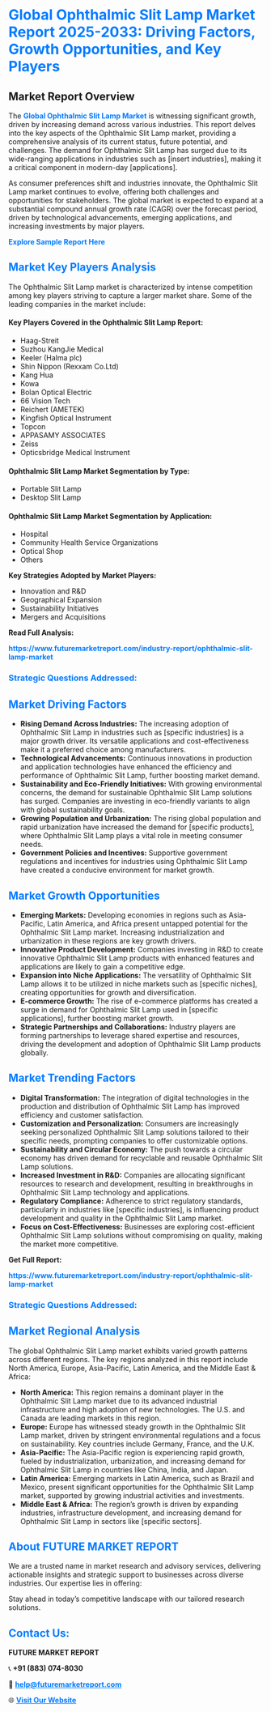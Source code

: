 <h1 style="color: #007BFF;">Global Ophthalmic Slit Lamp Market Report 2025-2033: Driving Factors, Growth Opportunities, and Key Players</h1>

<section id="overview">
<h2>Market Report Overview</h2>
<p>The <a href="https://www.futuremarketreport.com/industry-report/ophthalmic-slit-lamp-market" style="color: #007BFF; text-decoration: none;"><strong>Global Ophthalmic Slit Lamp Market</strong></a> is witnessing significant growth, driven by increasing demand across various industries. This report delves into the key aspects of the Ophthalmic Slit Lamp market, providing a comprehensive analysis of its current status, future potential, and challenges. The demand for Ophthalmic Slit Lamp has surged due to its wide-ranging applications in industries such as [insert industries], making it a critical component in modern-day [applications].</p>
<p>As consumer preferences shift and industries innovate, the Ophthalmic Slit Lamp market continues to evolve, offering both challenges and opportunities for stakeholders. The global market is expected to expand at a substantial compound annual growth rate (CAGR) over the forecast period, driven by technological advancements, emerging applications, and increasing investments by major players.</p>
</section>

<section id="overview">
<p><a href="https://www.futuremarketreport.com/request-sample/reportId=64601" style="color: #007BFF; text-decoration: none;"><strong>Explore Sample Report Here</strong></a></p>
</section>

<section id="key-players">
<h2 style="color: #007BFF;">Market Key Players Analysis</h2>
<p>The Ophthalmic Slit Lamp market is characterized by intense competition among key players striving to capture a larger market share. Some of the leading companies in the market include:</p>
<h4>Key Players Covered in the Ophthalmic Slit Lamp Report:</h4>
<ul><li>Haag-Streit</li><li>Suzhou KangJie Medical</li><li>Keeler (Halma plc)</li><li>Shin Nippon (Rexxam Co.Ltd)</li><li>Kang Hua</li><li>Kowa</li><li>Bolan Optical Electric</li><li>66 Vision Tech</li><li>Reichert (AMETEK)</li><li>Kingfish Optical Instrument</li><li>Topcon</li><li>APPASAMY ASSOCIATES</li><li>Zeiss</li><li>Opticsbridge Medical Instrument</li></ul>
<h4>Ophthalmic Slit Lamp Market Segmentation by Type:</h4>
<ul><li>Portable Slit Lamp</li><li>Desktop Slit Lamp</li></ul>

<h4>Ophthalmic Slit Lamp Market Segmentation by Application:</h4>
<ul><li>Hospital</li><li>Community Health Service Organizations</li><li>Optical Shop</li><li>Others</li></ul>
<p><strong>Key Strategies Adopted by Market Players:</strong></p>
<ul>
<li>Innovation and R&D</li>
<li>Geographical Expansion</li>
<li>Sustainability Initiatives</li>
<li>Mergers and Acquisitions</li>
</ul>
</section>

<section>
<p><strong>Read Full Analysis: </strong></p><a href="https://www.futuremarketreport.com/industry-report/ophthalmic-slit-lamp-market" style="color: #007BFF; text-decoration: none;"><strong>https://www.futuremarketreport.com/industry-report/ophthalmic-slit-lamp-market</strong></a>
<h3 style="color: #007BFF;">Strategic Questions Addressed:</h3>
</section>

<section id="driving-factors">
<h2 style="color: #007BFF;">Market Driving Factors</h2>
<ul>
<li><strong>Rising Demand Across Industries:</strong> The increasing adoption of Ophthalmic Slit Lamp in industries such as [specific industries] is a major growth driver. Its versatile applications and cost-effectiveness make it a preferred choice among manufacturers.</li>
<li><strong>Technological Advancements:</strong> Continuous innovations in production and application technologies have enhanced the efficiency and performance of Ophthalmic Slit Lamp, further boosting market demand.</li>
<li><strong>Sustainability and Eco-Friendly Initiatives:</strong> With growing environmental concerns, the demand for sustainable Ophthalmic Slit Lamp solutions has surged. Companies are investing in eco-friendly variants to align with global sustainability goals.</li>
<li><strong>Growing Population and Urbanization:</strong> The rising global population and rapid urbanization have increased the demand for [specific products], where Ophthalmic Slit Lamp plays a vital role in meeting consumer needs.</li>
<li><strong>Government Policies and Incentives:</strong> Supportive government regulations and incentives for industries using Ophthalmic Slit Lamp have created a conducive environment for market growth.</li>
</ul>
</section>

<section id="growth-opportunities">
<h2 style="color: #007BFF;">Market Growth Opportunities</h2>
<ul>
<li><strong>Emerging Markets:</strong> Developing economies in regions such as Asia-Pacific, Latin America, and Africa present untapped potential for the Ophthalmic Slit Lamp market. Increasing industrialization and urbanization in these regions are key growth drivers.</li>
<li><strong>Innovative Product Development:</strong> Companies investing in R&D to create innovative Ophthalmic Slit Lamp products with enhanced features and applications are likely to gain a competitive edge.</li>
<li><strong>Expansion into Niche Applications:</strong> The versatility of Ophthalmic Slit Lamp allows it to be utilized in niche markets such as [specific niches], creating opportunities for growth and diversification.</li>
<li><strong>E-commerce Growth:</strong> The rise of e-commerce platforms has created a surge in demand for Ophthalmic Slit Lamp used in [specific applications], further boosting market growth.</li>
<li><strong>Strategic Partnerships and Collaborations:</strong> Industry players are forming partnerships to leverage shared expertise and resources, driving the development and adoption of Ophthalmic Slit Lamp products globally.</li>
</ul>
</section>

<section id="trending-factors">
<h2 style="color: #007BFF;">Market Trending Factors</h2>
<ul>
<li><strong>Digital Transformation:</strong> The integration of digital technologies in the production and distribution of Ophthalmic Slit Lamp has improved efficiency and customer satisfaction.</li>
<li><strong>Customization and Personalization:</strong> Consumers are increasingly seeking personalized Ophthalmic Slit Lamp solutions tailored to their specific needs, prompting companies to offer customizable options.</li>
<li><strong>Sustainability and Circular Economy:</strong> The push towards a circular economy has driven demand for recyclable and reusable Ophthalmic Slit Lamp solutions.</li>
<li><strong>Increased Investment in R&D:</strong> Companies are allocating significant resources to research and development, resulting in breakthroughs in Ophthalmic Slit Lamp technology and applications.</li>
<li><strong>Regulatory Compliance:</strong> Adherence to strict regulatory standards, particularly in industries like [specific industries], is influencing product development and quality in the Ophthalmic Slit Lamp market.</li>
<li><strong>Focus on Cost-Effectiveness:</strong> Businesses are exploring cost-efficient Ophthalmic Slit Lamp solutions without compromising on quality, making the market more competitive.</li>
</ul>
</section>

<section>
<p><strong>Get Full Report: </strong></p><a href="https://www.futuremarketreport.com/industry-report/ophthalmic-slit-lamp-market" style="color: #007BFF; text-decoration: none;"><strong>https://www.futuremarketreport.com/industry-report/ophthalmic-slit-lamp-market</strong></a>
<h3 style="color: #007BFF;">Strategic Questions Addressed:</h3>
</section>


<section id="regional-analysis">
<h2 style="color: #007BFF;">Market Regional Analysis</h2>
<p>The global Ophthalmic Slit Lamp market exhibits varied growth patterns across different regions. The key regions analyzed in this report include North America, Europe, Asia-Pacific, Latin America, and the Middle East & Africa:</p>
<ul>
<li><strong>North America:</strong> This region remains a dominant player in the Ophthalmic Slit Lamp market due to its advanced industrial infrastructure and high adoption of new technologies. The U.S. and Canada are leading markets in this region.</li>
<li><strong>Europe:</strong> Europe has witnessed steady growth in the Ophthalmic Slit Lamp market, driven by stringent environmental regulations and a focus on sustainability. Key countries include Germany, France, and the U.K.</li>
<li><strong>Asia-Pacific:</strong> The Asia-Pacific region is experiencing rapid growth, fueled by industrialization, urbanization, and increasing demand for Ophthalmic Slit Lamp in countries like China, India, and Japan.</li>
<li><strong>Latin America:</strong> Emerging markets in Latin America, such as Brazil and Mexico, present significant opportunities for the Ophthalmic Slit Lamp market, supported by growing industrial activities and investments.</li>
<li><strong>Middle East & Africa:</strong> The region’s growth is driven by expanding industries, infrastructure development, and increasing demand for Ophthalmic Slit Lamp in sectors like [specific sectors].</li>
</ul>
</section>

<footer>
<h2 style="color: #007BFF;">About FUTURE MARKET REPORT</h2>
<p>We are a trusted name in market research and advisory services, delivering actionable insights and strategic support to businesses across diverse industries. Our expertise lies in offering:</p>

<p>Stay ahead in today’s competitive landscape with our tailored research solutions.</p>

<h2 style="color: #007BFF;">Contact Us:</h2>
<p><strong>FUTURE MARKET REPORT</strong></p>
<p>📞 <strong>+91 (883) 074-8030</strong></p>
<p>📧 <strong><a href="mailto:help@futuremarketreport.com" style="color: #007BFF;">help@futuremarketreport.com</a></strong></p>
<p>🌐 <strong><a href="https://www.futuremarketreport.com/" style="color: #007BFF;">Visit Our Website</a></strong></p>
</footer>